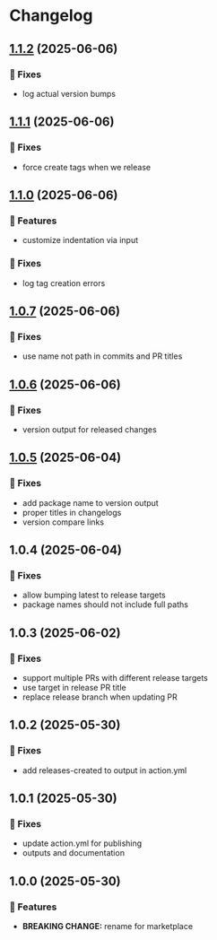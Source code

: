 # Changelog

## [1.1.2](https://github.com/wearethefoos/release-monorepo-action/compare/v1.1.1...v1.1.2) (2025-06-06)

### 🐛 Fixes

- log actual version bumps

## [1.1.1](https://github.com/wearethefoos/release-monorepo-action/compare/v1.1.0...v1.1.1) (2025-06-06)

### 🐛 Fixes

- force create tags when we release

## [1.1.0](https://github.com/wearethefoos/release-monorepo-action/compare/v1.0.7...v1.1.0) (2025-06-06)

### 🚀 Features

- customize indentation via input

### 🐛 Fixes

- log tag creation errors

## [1.0.7](https://github.com/wearethefoos/release-monorepo-action/compare/v1.0.6...v1.0.7) (2025-06-06)

### 🐛 Fixes

- use name not path in commits and PR titles

## [1.0.6](https://github.com/wearethefoos/release-monorepo-action/compare/v1.0.5...v1.0.6) (2025-06-06)

### 🐛 Fixes

- version output for released changes

## [1.0.5](https://github.com/wearethefoos/release-monorepo-action/compare/v1.0.4...v1.0.5) (2025-06-04)

### 🐛 Fixes

- add package name to version output
- proper titles in changelogs
- version compare links

## 1.0.4 (2025-06-04)

### 🐛 Fixes

- allow bumping latest to release targets
- package names should not include full paths

## 1.0.3 (2025-06-02)

### 🐛 Fixes

- support multiple PRs with different release targets
- use target in release PR title
- replace release branch when updating PR

## 1.0.2 (2025-05-30)

### 🐛 Fixes

- add releases-created to output in action.yml

## 1.0.1 (2025-05-30)

### 🐛 Fixes

- update action.yml for publishing
- outputs and documentation

## 1.0.0 (2025-05-30)

### 🚀 Features

- **BREAKING CHANGE:** rename for marketplace
